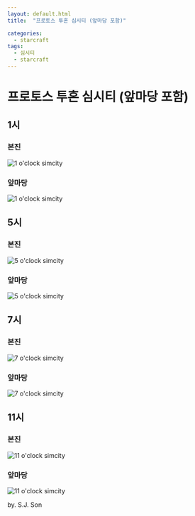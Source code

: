 ```yaml
---
layout: default.html
title:  "프로토스 투혼 심시티 (앞마당 포함)"

categories:
  - starcraft
tags:
  - 심시티
  - starcraft
---
```

프로토스 투혼 심시티 (앞마당 포함)
=============

1시
------------

### 본진
![1 o'clock simcity](/assets/images/1본.png)
### 앞마당
![1 o'clock simcity](/assets/images/1앞.png)

5시
------------
### 본진
![5 o'clock simcity](/assets/images/5본.png)
### 앞마당
![5 o'clock simcity](/assets/images/5앞.png)

7시
------------
### 본진
![7 o'clock simcity](/assets/images/7본.png)
### 앞마당
![7 o'clock simcity](/assets/images/7앞.png)

11시
------------
### 본진
![11 o'clock simcity](/assets/images/11본.png)
### 앞마당
![11 o'clock simcity](/assets/images/11앞.png)




by. S.J. Son
